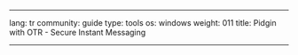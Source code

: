 

---

lang: tr
community: guide
type: tools
os: windows
weight: 011
title: Pidgin with OTR - Secure Instant Messaging

---

<stub>

